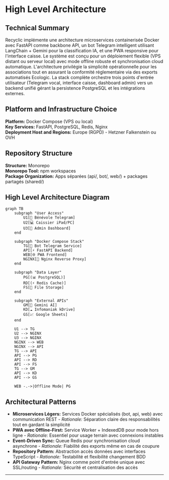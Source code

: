 # High Level Architecture

## Technical Summary

Recyclic implémente une architecture microservices containerisée Docker avec FastAPI comme backbone API, un bot Telegram intelligent utilisant LangChain + Gemini pour la classification IA, et une PWA responsive pour l'interface caisse. Le système est conçu pour un déploiement flexible (VPS distant ou serveur local) avec mode offline robuste et synchronisation cloud automatique. L'architecture privilégie la simplicité opérationnelle pour les associations tout en assurant la conformité réglementaire via des exports automatisés Ecologic. La stack complète orchestre trois points d'entrée utilisateur (Telegram vocal, interface caisse, dashboard admin) vers un backend unifié gérant la persistence PostgreSQL et les intégrations externes.

## Platform and Infrastructure Choice

**Platform:** Docker Compose (VPS ou local)  
**Key Services:** FastAPI, PostgreSQL, Redis, Nginx  
**Deployment Host and Regions:** Europe (RGPD) - Hetzner Falkenstein ou OVH

## Repository Structure

**Structure:** Monorepo  
**Monorepo Tool:** npm workspaces  
**Package Organization:** Apps séparées (api/, bot/, web/) + packages partagés (shared/)

## High Level Architecture Diagram

```mermaid
graph TB
    subgraph "User Access"
        U1[👤 Bénévole Telegram]
        U2[💻 Caissier iPad/PC]
        U3[👔 Admin Dashboard]
    end
    
    subgraph "Docker Compose Stack"
        TG[🤖 Bot Telegram Service]
        API[⚡ FastAPI Backend]
        WEB[🌐 PWA Frontend]
        NGINX[🔀 Nginx Reverse Proxy]
    end
    
    subgraph "Data Layer"
        PG[(📊 PostgreSQL)]
        RD[(⚡ Redis Cache)]
        FS[📁 File Storage]
    end
    
    subgraph "External APIs"
        GM[🧠 Gemini AI]
        KD[☁️ Infomaniak kDrive]
        GS[📈 Google Sheets]
    end
    
    U1 --> TG
    U2 --> NGINX
    U3 --> NGINX
    NGINX --> WEB
    NGINX --> API
    TG --> API
    API --> PG
    API --> RD
    API --> FS
    TG --> GM
    API --> KD
    API --> GS
    
    WEB -.->|Offline Mode| PG
```

## Architectural Patterns

- **Microservices Légers:** Services Docker spécialisés (bot, api, web) avec communication REST - _Rationale:_ Séparation claire des responsabilités tout en gardant la simplicité
- **PWA avec Offline-First:** Service Worker + IndexedDB pour mode hors ligne - _Rationale:_ Essentiel pour usage terrain avec connexions instables
- **Event-Driven Sync:** Queue Redis pour synchronisation cloud asynchrone - _Rationale:_ Fiabilité des exports même en cas de coupure
- **Repository Pattern:** Abstraction accès données avec interfaces TypeScript - _Rationale:_ Testabilité et flexibilité changement BDD
- **API Gateway Pattern:** Nginx comme point d'entrée unique avec SSL/routing - _Rationale:_ Sécurité et centralisation des accès

---
